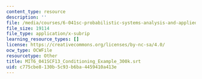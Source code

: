 ```yaml
---
content_type: resource
description: ''
file: /media/courses/6-041sc-probabilistic-systems-analysis-and-applied-probability-fall-2013/c775cbe8130b5c93b6ba4459410a413e_MIT6_041SCF13_Conditioning_Example_300k.vtt
file_size: 19114
file_type: application/x-subrip
learning_resource_types: []
license: https://creativecommons.org/licenses/by-nc-sa/4.0/
ocw_type: OCWFile
resourcetype: Other
title: MIT6_041SCF13_Conditioning_Example_300k.srt
uid: c775cbe8-130b-5c93-b6ba-4459410a413e
---
```

